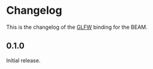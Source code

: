 # Changelog

This is the changelog of the
[GLFW](https://github.com/erlangsters/glfw) binding for the BEAM.

## 0.1.0

Initial release.
